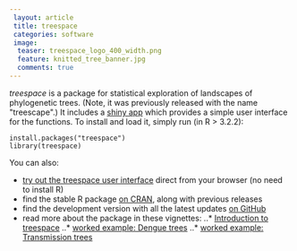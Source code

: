 ```yaml
---		
 layout: article
 title: treespace
 categories: software
 image:
  teaser: treespace_logo_400_width.png
  feature: knitted_tree_banner.jpg
  comments: true
---		
```


*treespace* is a package for statistical exploration of landscapes of phylogenetic trees. 
(Note, it was previously released with the name "treescape".) 
It includes a <a href="http://shiny.imperial-stats-experimental.co.uk/users/mlkendal/treespace" target="_blank">shiny app</a> which provides a simple user interface for the functions. 
To install and load it, simply run (in R > 3.2.2):
```
install.packages("treespace")
library(treespace)
```
You can also:
* <a href="http://shiny.imperial-stats-experimental.co.uk/users/mlkendal/treespace" target="_blank">try out the treespace user interface</a> direct from your browser (no need to install R)
* find the stable R package <a href="https://cran.r-project.org/web/packages/treespace/index.html" target="_blank">on CRAN</a>, along with previous releases
* find the development version with all the latest updates <a href="https://github.com/thibautjombart/treespace" target="_blank">on GitHub</a>
* read more about the package in these vignettes:
..* <a href="https://cran.r-project.org/web/packages/treespace/vignettes/introduction.html" target="_blank">Introduction to treespace</a>
..* <a href="https://cran.r-project.org/web/packages/treespace/vignettes/DengueVignette.html" target="_blank">worked example: Dengue trees</a>
..* <a href="https://cran.r-project.org/web/packages/treespace/vignettes/TransmissionTreesVignette.html" target="_blank">worked example: Transmission trees</a>